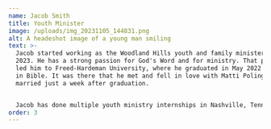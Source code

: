 ```yaml
---
name: Jacob Smith
title: Youth Minister
image: /uploads/img_20231105_144831.png
alt: A headeshot image of a young man smiling
text: >-
  Jacob started working as the Woodland Hills youth and family minister in May
  2023. He has a strong passion for God's Word and for ministry. That passion
  led him to Freed-Hardeman University, where he graduated in May 2022 with a BS
  in Bible. It was there that he met and fell in love with Matti Poling, whom he
  married just a week after graduation.


  Jacob has done multiple youth ministry internships in Nashville, Tennessee and Conyers, Georgia. He is always seeking ways to improve his God-given talents to strengthen and grow the Lord's kingdom. He is an avid board game fanatic, but also enjoys video games and movies.
order: 3
---
```


